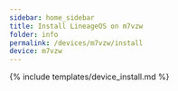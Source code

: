 ```yaml
---
sidebar: home_sidebar
title: Install LineageOS on m7vzw
folder: info
permalink: /devices/m7vzw/install
device: m7vzw
---
```

{% include templates/device_install.md %}
